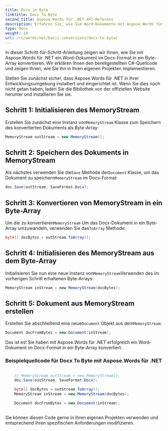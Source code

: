 ```yaml
---
title: Docx in Byte
linktitle: Docx To Byte
second_title: Aspose.Words für .NET API-Referenz
description: Erfahren Sie, wie Sie Word-Dokumente mit Aspose.Words für .NET von Docx in ein Byte-Array konvertieren. Schritt-für-Schritt-Anleitung mit Beispielquellcode.
type: docs
weight: 10
url: /ru/words/net/basic-conversions/docx-to-byte/
---
```


In dieser Schritt-für-Schritt-Anleitung zeigen wir Ihnen, wie Sie mit Aspose.Words für .NET ein Word-Dokument im Docx-Format in ein Byte-Array konvertieren. Wir erklären Ihnen den bereitgestellten C#-Quellcode und zeigen Ihnen, wie Sie ihn in Ihren eigenen Projekten implementieren.

Stellen Sie zunächst sicher, dass Aspose.Words für .NET in Ihrer Entwicklungsumgebung installiert und eingerichtet ist. Wenn Sie dies noch nicht getan haben, laden Sie die Bibliothek von der offiziellen Website herunter und installieren Sie sie.

## Schritt 1: Initialisieren des MemoryStream

 Erstellen Sie zunächst eine Instanz von`MemoryStream` Klasse zum Speichern des konvertierten Dokuments als Byte-Array:

```csharp
MemoryStream outStream = new MemoryStream();
```

## Schritt 2: Speichern des Dokuments in MemoryStream

 Als nächstes verwenden Sie die`Save` Methode der`Document` Klasse, um das Dokument zu speichern`MemoryStream` im Docx-Format:

```csharp
doc.Save(outStream, SaveFormat.Docx);
```

## Schritt 3: Konvertieren von MemoryStream in ein Byte-Array

 Um die zu konvertieren`MemoryStream` Um das Docx-Dokument in ein Byte-Array umzuwandeln, verwenden Sie das`ToArray` Methode:

```csharp
byte[] docBytes = outStream.ToArray();
```

## Schritt 4: Initialisieren des MemoryStream aus dem Byte-Array

 Initialisieren Sie nun eine neue Instanz von`MemoryStream`Verwenden des im vorherigen Schritt erhaltenen Byte-Arrays:

```csharp
MemoryStream inStream = new MemoryStream(docBytes);
```

## Schritt 5: Dokument aus MemoryStream erstellen

 Erstellen Sie abschließend eine neue`Document` Objekt aus dem`MemoryStream`:

```csharp
Document docFromBytes = new Document(inStream);
```

Das ist es! Sie haben mit Aspose.Words für .NET erfolgreich ein Word-Dokument im Docx-Format in ein Byte-Array konvertiert.

### Beispielquellcode für Docx To Byte mit Aspose.Words für .NET

```csharp

	// MemoryStream outStream = new MemoryStream();
	doc.Save(outStream, SaveFormat.Docx);

	byte[] docBytes = outStream.ToArray();
	MemoryStream inStream = new MemoryStream(docBytes);

	Document docFromBytes = new Document(inStream);
	
```

Sie können diesen Code gerne in Ihren eigenen Projekten verwenden und entsprechend Ihren spezifischen Anforderungen modifizieren.